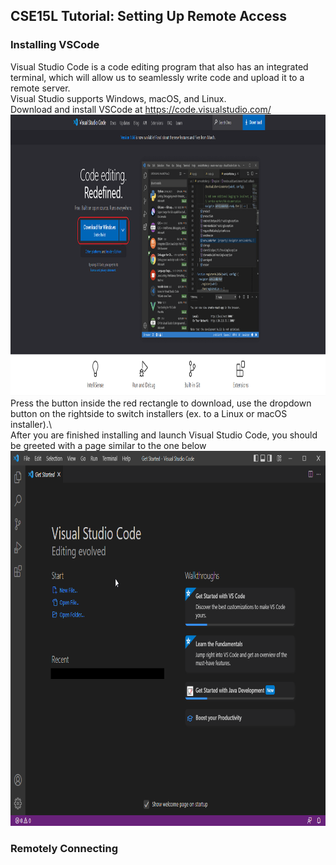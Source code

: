 ## CSE15L Tutorial: Setting Up Remote Access
### Installing VSCode
Visual Studio Code is a code editing program that also has an integrated terminal, which will allow us to seamlessly write code and upload it to a remote server. \
Visual Studio supports Windows, macOS, and Linux. \
Download and install VSCode at https://code.visualstudio.com/ \
<img src="/docs/assets/images/vsinstall.png" width="950" height="450"> \
Press the button inside the red rectangle to download, use the dropdown button on the rightside to switch installers (ex. to a Linux or macOS installer).\ \
After you are finished installing and launch Visual Studio Code, you should be greeted with a page similar to the one below\
<img src="/docs/assets/images/vsstart.png" width="800" height="600">


### Remotely Connecting

